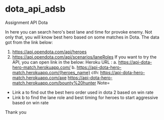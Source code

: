 # dota_api_adsb
Assignment API Dota

In here you can search hero's best lane and time for provoke enemy. Not only that, you will know best hero based on some matches in Dota.
The data got from the link below:
1. https://api.opendota.com/api/heroes
2. https://api.opendota.com/api/scenarios/laneRoles
If you want to try the API, you can open link in the below:
Heroku URL	: 
a. https://api-dota-hero-match.herokuapp.com/
b. https://api-dota-hero-match.herokuapp.com/{heroes_name}
cth: https://api-dota-hero-match.herokuapp.com/axe
     https://api-dota-hero-match.herokuapp.com/bounty%20hunter
Note=  
-	Link a to find out the best hero order used in dota 2 based on win rate
-	Link b to find the lane role and best timing for heroes to start aggressive based on win rate

Thank you
